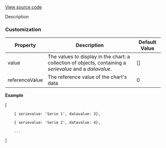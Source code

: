 [View source code](https://github.com/OMNIALowCode/omnia3-samples/blob/master/webcomponents/bar-chart-with-reference-value/omnia-bar-chart-with-reference-value.js)

Description

### Customization
| Property | Description                     | Default Value |
|----------|---------------------------------|---------------|
| value | The values to display in the chart: a collection of objects, containing a _serievalue_ and a _datavalue_. | [] |
| referenceValue | The reference value of the chart's data | 0 |

**Example**

[

        { serievalue: 'Serie 1', datavalue: 3},

        { serievalue: 'Serie 2', datavalue: 4},

        ...

]
